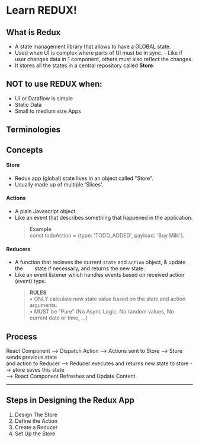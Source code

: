 # Learn REDUX!

## What is Redux

- A state management library that allows to have a GLOBAL state.
- Used when UI is complex where parts of UI must be in sync.
  \- Like if user changes data in 1 component, others must also reflect the changes. <br/>
- It stores all the states in a central repository called **Store**.

## NOT to use REDUX when:

- UI or Dataflow is simple
- Static Data
- Small to medium size Apps

## Terminologies

## Concepts

#### Store

- Redux app (global) state lives in an object called "Store".
- Usually made up of multiple 'Slices'.

#### Actions

- A plain Javascript object.
- Like an event that describes something that happened in the application. <br />
  > **Example** <br/>
  > const todoAction = {type: 'TODO_ADDED', payload: 'Buy Milk'}. <br />

#### Reducers

- A function that recieves the current `state` and `action` object, & update the
    state if necessary, and returns the new state.
- Like an event listener which handles events based on received action (event) type.
  > **RULES** <br />
  > • ONLY calculate new state value based on the state and action arguments. <br />
  > • MUST be "Pure" (No Async Logic, No random values, No current date or time, ...) <br />

## Process

React Component --> Dispatch Action --> Actions sent to Store --> Store sends previous state <br />
and action to Reducer --> Reducer executes and returns new state to store --> store saves this state <br/> --> React Component Refreshes and Update Content.

---

## Steps in Designing the Redux App

1. Design The Store
2. Define the Action
3. Create a Reducer
4. Set Up the Store
